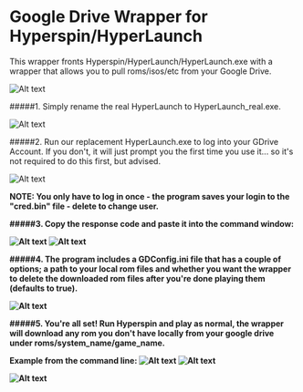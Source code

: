 # Google Drive Wrapper for Hyperspin/HyperLaunch

This wrapper fronts Hyperspin/HyperLaunch/HyperLaunch.exe with a wrapper 
that allows you to pull roms/isos/etc from your Google Drive.

![Alt text](http://i.imgur.com/O0izf18.png "Optional title")

#####1. Simply rename the real HyperLaunch to HyperLaunch_real.exe.

![Alt text](http://i.imgur.com/1a50rV8.png)

#####2. Run our replacement HyperLaunch.exe to log into your GDrive Account. If you don't, it will just prompt you the first time you use it... so it's not required to do this first, but advised.

![Alt text](http://i.imgur.com/RrrPpYW.png)

<b>NOTE: You only have to log in once - the program saves your login to the "cred.bin" file - delete to change user.<b>

#####3. Copy the response code and paste it into the command window:

![Alt text](http://i.imgur.com/CI7gua2.png)
![Alt text](http://i.imgur.com/CJl04U1.png)

#####4. The program includes a GDConfig.ini file that has a couple of options; a path to your local rom files and whether you want the wrapper to delete the downloaded rom files after you're done playing them (defaults to true).
 
![Alt text](http://i.imgur.com/hiBbcJn.png)

#####5. You're all set! Run Hyperspin and play as normal, the wrapper will download any rom you don't have locally from your google drive under roms/system_name/game_name.

Example from the command line:
![Alt text](http://i.imgur.com/xW1hO85.png)
![Alt text](http://i.imgur.com/q1embWw.png)

![Alt text](http://i.imgur.com/SdHiRPm.png)
